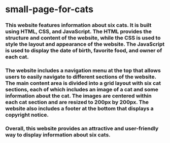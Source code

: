 # small-page-for-cats

### This website features information about six cats. It is built using HTML, CSS, and JavaScript. The HTML provides the structure and content of the website, while the CSS is used to style the layout and appearance of the website. The JavaScript is used to display the date of birth, favorite food, and owner of each cat.

### The website includes a navigation menu at the top that allows users to easily navigate to different sections of the website. The main content area is divided into a grid layout with six cat sections, each of which includes an image of a cat and some information about the cat. The images are centered within each cat section and are resized to 200px by 200px. The website also includes a footer at the bottom that displays a copyright notice.

### Overall, this website provides an attractive and user-friendly way to display information about six cats. 